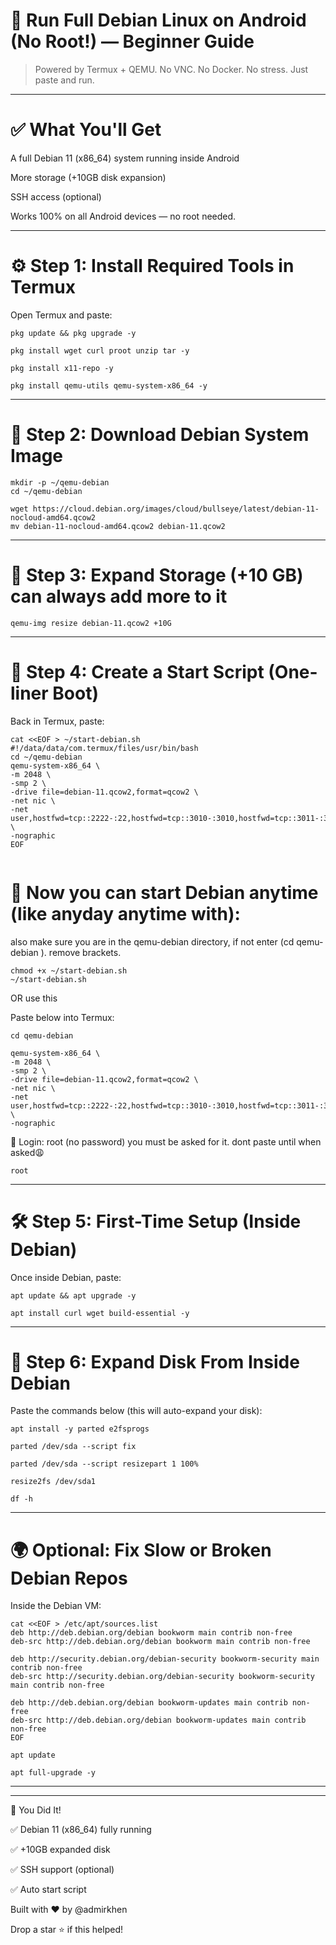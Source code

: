 # 🐧 Run Full Debian Linux on Android (No Root!) — Beginner Guide

> Powered by Termux + QEMU. No VNC. No Docker. No stress. Just paste and run.




---

# ✅ What You'll Get

A full Debian 11 (x86_64) system running inside Android

More storage (+10GB disk expansion)

SSH access (optional)


Works 100% on all Android devices — no root needed.


---

# ⚙️ Step 1: Install Required Tools in Termux

Open Termux and paste:
```
pkg update && pkg upgrade -y
```
```
pkg install wget curl proot unzip tar -y
```
```
pkg install x11-repo -y
```
```
pkg install qemu-utils qemu-system-x86_64 -y

```
---

# 📁 Step 2: Download Debian System Image
```
mkdir -p ~/qemu-debian
cd ~/qemu-debian

wget https://cloud.debian.org/images/cloud/bullseye/latest/debian-11-nocloud-amd64.qcow2
mv debian-11-nocloud-amd64.qcow2 debian-11.qcow2
```

---

# 💾 Step 3: Expand Storage (+10 GB) can always add more to it
```
qemu-img resize debian-11.qcow2 +10G

```
---

# 🧞 Step 4: Create a Start Script (One-liner Boot)

Back in Termux, paste:
```
cat <<EOF > ~/start-debian.sh
#!/data/data/com.termux/files/usr/bin/bash
cd ~/qemu-debian
qemu-system-x86_64 \
-m 2048 \
-smp 2 \
-drive file=debian-11.qcow2,format=qcow2 \
-net nic \
-net user,hostfwd=tcp::2222-:22,hostfwd=tcp::3010-:3010,hostfwd=tcp::3011-:3011 \
-nographic
EOF


```

# 🔁 Now you can start Debian anytime (like anyday anytime with):
also make sure you are in the qemu-debian directory, if not enter (cd qemu-debian ). remove brackets.

```
chmod +x ~/start-debian.sh
~/start-debian.sh
```
OR use this

Paste below into Termux:
```
cd qemu-debian
```
```
qemu-system-x86_64 \
-m 2048 \
-smp 2 \
-drive file=debian-11.qcow2,format=qcow2 \
-net nic \
-net user,hostfwd=tcp::2222-:22,hostfwd=tcp::3010-:3010,hostfwd=tcp::3011-:3011 \
-nographic
```
👤 Login: root (no password) you must be asked for it. dont paste until when asked😩

```
root
```

---

# 🛠️ Step 5: First-Time Setup (Inside Debian)

Once inside Debian, paste:
```
apt update && apt upgrade -y
```
```
apt install curl wget build-essential -y

```
---

# 🧠 Step 6: Expand Disk From Inside Debian

Paste the commands below (this will auto-expand your disk):

```
apt install -y parted e2fsprogs
```
```
parted /dev/sda --script fix
```
```
parted /dev/sda --script resizepart 1 100%
```
```
resize2fs /dev/sda1
```
```
df -h 
```

---


# 🌍 Optional: Fix Slow or Broken Debian Repos

Inside the Debian VM:
```
cat <<EOF > /etc/apt/sources.list
deb http://deb.debian.org/debian bookworm main contrib non-free
deb-src http://deb.debian.org/debian bookworm main contrib non-free

deb http://security.debian.org/debian-security bookworm-security main contrib non-free
deb-src http://security.debian.org/debian-security bookworm-security main contrib non-free

deb http://deb.debian.org/debian bookworm-updates main contrib non-free
deb-src http://deb.debian.org/debian bookworm-updates main contrib non-free
EOF

```
```
apt update
```
```
apt full-upgrade -y
```
---



---

🎉 You Did It!

✅ Debian 11 (x86_64) fully running

✅ +10GB expanded disk

✅ SSH support (optional)

✅ Auto start script


Built with ❤️ by @admirkhen

Drop a star ⭐ if this helped!

